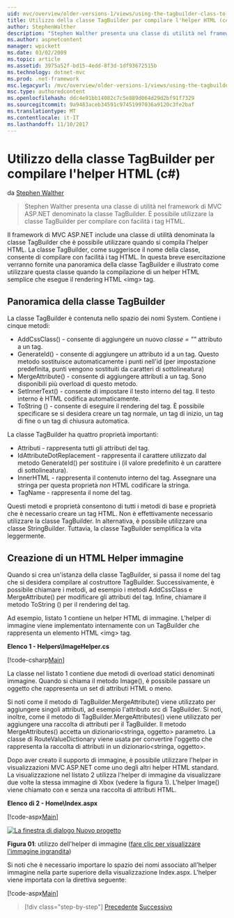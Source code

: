 ```yaml
---
uid: mvc/overview/older-versions-1/views/using-the-tagbuilder-class-to-build-html-helpers-cs
title: Utilizzo della classe TagBuilder per compilare l'helper HTML (c#) | Documenti Microsoft
author: StephenWalther
description: "Stephen Walther presenta una classe di utilità nel framework di MVC ASP.NET denominato la classe TagBuilder. È possibile utilizzare facilmente la classe TagBuilder per..."
ms.author: aspnetcontent
manager: wpickett
ms.date: 03/02/2009
ms.topic: article
ms.assetid: 3975a52f-bd15-4edd-8f3d-1df93672515b
ms.technology: dotnet-mvc
ms.prod: .net-framework
msc.legacyurl: /mvc/overview/older-versions-1/views/using-the-tagbuilder-class-to-build-html-helpers-cs
msc.type: authoredcontent
ms.openlocfilehash: ddc4e91bb14082c7c5e889d064d29d2bf91f7329
ms.sourcegitcommit: 9a9483aceb34591c97451997036a9120c3fe2baf
ms.translationtype: MT
ms.contentlocale: it-IT
ms.lasthandoff: 11/10/2017
---
```

<a name="using-the-tagbuilder-class-to-build-html-helpers-c"></a>Utilizzo della classe TagBuilder per compilare l'helper HTML (c#)
====================
da [Stephen Walther](https://github.com/StephenWalther)

> Stephen Walther presenta una classe di utilità nel framework di MVC ASP.NET denominato la classe TagBuilder. È possibile utilizzare la classe TagBuilder per compilare con facilità i tag HTML.


Il framework di MVC ASP.NET include una classe di utilità denominata la classe TagBuilder che è possibile utilizzare quando si compila l'helper HTML. La classe TagBuilder, come suggerisce il nome della classe, consente di compilare con facilità i tag HTML. In questa breve esercitazione verranno fornite una panoramica della classe TagBuilder e illustrato come utilizzare questa classe quando la compilazione di un helper HTML semplice che esegue il rendering HTML &lt;img&gt; tag.

## <a name="overview-of-the-tagbuilder-class"></a>Panoramica della classe TagBuilder

La classe TagBuilder è contenuta nello spazio dei nomi System. Contiene i cinque metodi:

- AddCssClass() - consente di aggiungere un nuovo *classe = ""* attributo a un tag.
- GenerateId() - consente di aggiungere un attributo id a un tag. Questo metodo sostituisce automaticamente i punti nell'id (per impostazione predefinita, punti vengono sostituiti da caratteri di sottolineatura)
- MergeAttribute() - consente di aggiungere attributi a un tag. Sono disponibili più overload di questo metodo.
- SetInnerText() - consente di impostare il testo interno del tag. Il testo interno è HTML codifica automaticamente.
- ToString () - consente di eseguire il rendering del tag. È possibile specificare se si desidera creare un tag normale, un tag di inizio, un tag di fine o un tag di chiusura automatica.
  

La classe TagBuilder ha quattro proprietà importanti:

- Attributi - rappresenta tutti gli attributi del tag.
- IdAttributeDotReplacement - rappresenta il carattere utilizzato dal metodo GenerateId() per sostituire i (il valore predefinito è un carattere di sottolineatura).
- InnerHTML - rappresenta il contenuto interno del tag. Assegnare una stringa per questa proprietà *non* HTML codificare la stringa.
- TagName - rappresenta il nome del tag.

Questi metodi e proprietà consentono di tutti i metodi di base e proprietà che è necessario creare un tag HTML. Non è effettivamente necessario utilizzare la classe TagBuilder. In alternativa, è possibile utilizzare una classe StringBuilder. Tuttavia, la classe TagBuilder semplifica la vita leggermente.

## <a name="creating-an-image-html-helper"></a>Creazione di un HTML Helper immagine

Quando si crea un'istanza della classe TagBuilder, si passa il nome del tag che si desidera compilare al costruttore TagBuilder. Successivamente, è possibile chiamare i metodi, ad esempio i metodi AddCssClass e MergeAttribute() per modificare gli attributi del tag. Infine, chiamare il metodo ToString () per il rendering del tag.

Ad esempio, listato 1 contiene un helper HTML di immagine. L'helper di immagine viene implementato internamente con un TagBuilder che rappresenta un elemento HTML &lt;img&gt; tag.

**Elenco 1 - Helpers\ImageHelper.cs**

[!code-csharp[Main](using-the-tagbuilder-class-to-build-html-helpers-cs/samples/sample1.cs)]

La classe nel listato 1 contiene due metodi di overload statici denominati immagine. Quando si chiama il metodo Image(), è possibile passare un oggetto che rappresenta un set di attributi HTML o meno.

Si noti come il metodo di TagBuilder.MergeAttribute() viene utilizzato per aggiungere singoli attributi, ad esempio l'attributo src di TagBuilder. Si noti, inoltre, come il metodo di TagBuilder.MergeAttributes() viene utilizzato per aggiungere una raccolta di attributi per il TagBuilder. Il metodo MergeAttributes() accetta un dizionario&lt;stringa, oggetto&gt; parametro. La classe di RouteValueDictionary viene usata per convertire l'oggetto che rappresenta la raccolta di attributi in un dizionario&lt;stringa, oggetto&gt;.

Dopo aver creato il supporto di immagine, è possibile utilizzare l'helper in visualizzazioni MVC ASP.NET come uno degli altri helper HTML standard. La visualizzazione nel listato 2 utilizza l'helper di immagine da visualizzare due volte la stessa immagine di Xbox (vedere la figura 1). L'helper Image() viene chiamato con e senza una raccolta di attributi HTML.

**Elenco di 2 - Home\Index.aspx**

[!code-aspx[Main](using-the-tagbuilder-class-to-build-html-helpers-cs/samples/sample2.aspx)]


[![La finestra di dialogo Nuovo progetto](using-the-tagbuilder-class-to-build-html-helpers-cs/_static/image1.jpg)](using-the-tagbuilder-class-to-build-html-helpers-cs/_static/image1.png)

**Figura 01**: utilizzo dell'helper di immagine ([fare clic per visualizzare l'immagine ingrandita](using-the-tagbuilder-class-to-build-html-helpers-cs/_static/image2.png))


Si noti che è necessario importare lo spazio dei nomi associato all'helper immagine nella parte superiore della visualizzazione Index.aspx. L'helper viene importata con la direttiva seguente:

[!code-aspx[Main](using-the-tagbuilder-class-to-build-html-helpers-cs/samples/sample3.aspx)]

>[!div class="step-by-step"]
[Precedente](creating-custom-html-helpers-cs.md)
[Successivo](creating-page-layouts-with-view-master-pages-cs.md)
